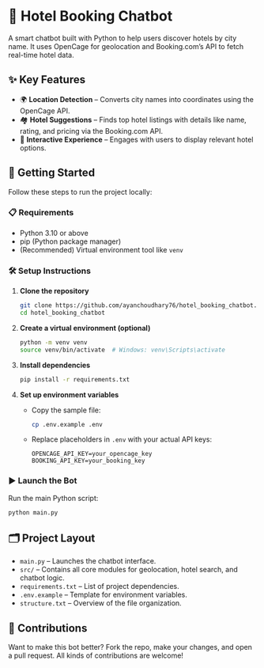 # 🏨 Hotel Booking Chatbot

A smart chatbot built with Python to help users discover hotels by city name. It uses OpenCage for geolocation and Booking.com’s API to fetch real-time hotel data.

## ✨ Key Features

- 🌍 **Location Detection** – Converts city names into coordinates using the OpenCage API.
- 🏘️ **Hotel Suggestions** – Finds top hotel listings with details like name, rating, and pricing via the Booking.com API.
- 💬 **Interactive Experience** – Engages with users to display relevant hotel options.

## 🚀 Getting Started

Follow these steps to run the project locally:

### 📋 Requirements

- Python 3.10 or above
- pip (Python package manager)
- (Recommended) Virtual environment tool like `venv`

### 🛠️ Setup Instructions

1. **Clone the repository**

   ```bash
   git clone https://github.com/ayanchoudhary76/hotel_booking_chatbot.git
   cd hotel_booking_chatbot
   ```

2. **Create a virtual environment (optional)**

   ```bash
   python -m venv venv
   source venv/bin/activate  # Windows: venv\Scripts\activate
   ```

3. **Install dependencies**

   ```bash
   pip install -r requirements.txt
   ```

4. **Set up environment variables**

   - Copy the sample file:

     ```bash
     cp .env.example .env
     ```

   - Replace placeholders in `.env` with your actual API keys:

     ```env
     OPENCAGE_API_KEY=your_opencage_key
     BOOKING_API_KEY=your_booking_key
     ```

### ▶️ Launch the Bot

Run the main Python script:

```bash
python main.py
```

## 🗂️ Project Layout

- `main.py` – Launches the chatbot interface.
- `src/` – Contains all core modules for geolocation, hotel search, and chatbot logic.
- `requirements.txt` – List of project dependencies.
- `.env.example` – Template for environment variables.
- `structure.txt` – Overview of the file organization.

## 🤝 Contributions

Want to make this bot better? Fork the repo, make your changes, and open a pull request. All kinds of contributions are welcome!

